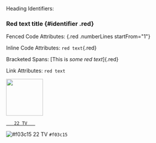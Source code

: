 Heading Identifiers:
### Red text title {#identifier .red}

Fenced Code Attributes:
{.red .numberLines startFrom="1"}

Inline Code Attributes:
`red text`{.red}

Bracketed Spans:
[This is *some red text*]{.red}

Link Attributes:
`red text`

[<img src=http://admango.cdn.mangomolo.com/analytics/uploads/71/icons/live/duabi-racing-2-live.png  height=100/>](https://dmithrvll.cdn.mangomolo.com/dubairacing/smil:dubairacing.smil/playlist.m3u8)


[`    22 TV    `](http://82.212.74.99:8000/live/hls/8117.m3u8)

![#f03c15 22 TV](https://via.placeholder.com/15/f03c15/000000?text=+) `#f03c15`
